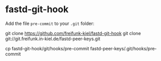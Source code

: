 # fastd-git-hook

Add the file `pre-commit` to your `.git` folder:

git clone https://github.com/freifunk-kiel/fastd-git-hook
git clone git://git.freifunk.in-kiel.de/fastd-peer-keys.git

cp fastd-git-hook/git/hooks/pre-commit fastd-peer-keys/.git/hooks/pre-commit
